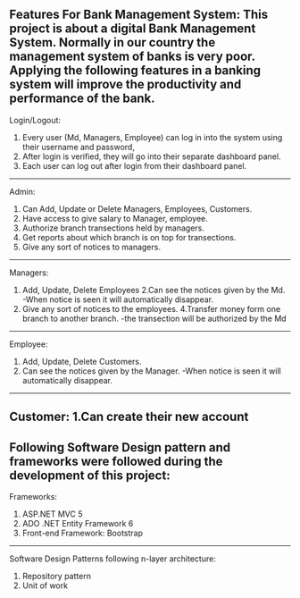 Features For Bank Management System:
This project is about a digital Bank Management System. Normally in our country the management system of banks is very poor. Applying the following features in a banking system will improve the productivity and performance of the bank.
---------------------------------------------------------------------
Login/Logout:
1.	Every user (Md, Managers, Employee) can log in into the system using their username and password,
2.	After login is verified, they will go into their separate dashboard panel.
3.	Each user can log out after login from their dashboard panel.
---------------------------------------------------------------------
Admin:
1.	Can Add, Update or Delete Managers, Employees, Customers. 
2.	Have access to give salary to Manager, employee.
3.	Authorize branch transections held by managers.
4.	Get reports about which branch is on top for transections.
5.	Give any sort of notices to managers.
---------------------------------------------------------------------
Managers:
1. Add, Update, Delete Employees
2.Can see the notices given by the Md.
	-When notice is seen it will automatically disappear.
3. Give any sort of notices to the employees.
4.Transfer money form one branch to another branch.
	-the transection will be authorized by the Md
---------------------------------------------------------------------
Employee:
1.	Add, Update, Delete Customers.
2.	Can see the notices given by the Manager.
	-When notice is seen it will automatically disappear.
---------------------------------------------------------------------
Customer:
	1.Can create their new account
---------------------------------------------------------------------
Following Software Design pattern and frameworks were followed during the development of this project:
-------
Frameworks:
1. ASP.NET MVC 5
2. ADO .NET Entity Framework 6
3. Front-end Framework: Bootstrap
-------------------
Software Design Patterns following n-layer architecture:
1. Repository pattern
2. Unit of work




